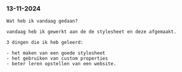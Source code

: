   <h3>13-11-2024</h3>
    <p>
  
    Wat heb ik vandaag gedaan?

    vandaag heb ik gewerkt aan de de stylesheet en deze afgemaakt.

    3 dingen die ik heb geleerd:
  
    - het maken van een goede stylesheet
    - het gebruiken van custom properties
    - beter leren opstellen van een website.